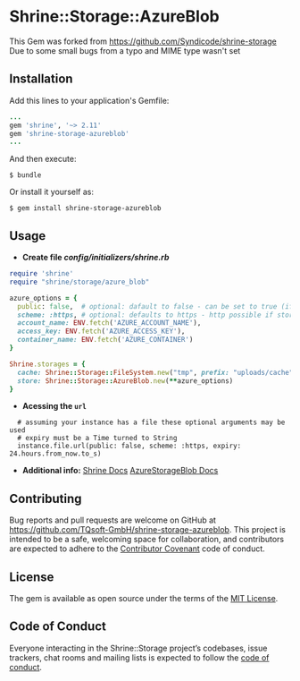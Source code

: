 # Shrine::Storage::AzureBlob

This Gem was forked from https://github.com/Syndicode/shrine-storage
Due to some small bugs from a typo and MIME type wasn't set

## Installation

Add this lines to your application's Gemfile:
```ruby
...
gem 'shrine', '~> 2.11'
gem 'shrine-storage-azureblob'
...
```

And then execute:

    $ bundle

Or install it yourself as:

    $ gem install shrine-storage-azureblob

## Usage

- **Create file _config/initializers/shrine.rb_**
```ruby
require 'shrine'
require "shrine/storage/azure_blob"

azure_options = {
  public: false,  # optional: dafault to false - can be set to true (if storage blob is public readable)
  scheme: :https, # optional: defaults to https - http possible if storage blob is configured for non secure access
  account_name: ENV.fetch('AZURE_ACCOUNT_NAME'),
  access_key: ENV.fetch('AZURE_ACCESS_KEY'),
  container_name: ENV.fetch('AZURE_CONTAINER')
}

Shrine.storages = {
  cache: Shrine::Storage::FileSystem.new("tmp", prefix: "uploads/cache"),
  store: Shrine::Storage::AzureBlob.new(**azure_options)
}
```

- **Acessing the `url`**
```
  # assuming your instance has a file these optional arguments may be used
  # expiry must be a Time turned to String
  instance.file.url(public: false, scheme: :https, expiry: 24.hours.from_now.to_s)
```

- **Additional info:**
[Shrine Docs](https://github.com/shrinerb/shrine/blob/master/README.md)
[AzureStorageBlob Docs](https://github.com/Azure/azure-storage-ruby/blob/master/blob/README.md)

## Contributing

Bug reports and pull requests are welcome on GitHub at https://github.com/TQsoft-GmbH/shrine-storage-azureblob. This project is intended to be a safe, welcoming space for collaboration, and contributors are expected to adhere to the [Contributor Covenant](http://contributor-covenant.org) code of conduct.

## License

The gem is available as open source under the terms of the [MIT License](https://opensource.org/licenses/MIT).

## Code of Conduct

Everyone interacting in the Shrine::Storage project’s codebases, issue trackers, chat rooms and mailing lists is expected to follow the [code of conduct](https://github.com/TQsoft-GmbH/shrine-storage-azureblob/blob/master/CODE_OF_CONDUCT.md).
